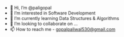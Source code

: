 - 👋 Hi, I’m @paligopal
- 👀 I’m interested in Software Development
- 🌱 I’m currently learning Data Structures & Algorithms
- 💞️ I’m looking to collaborate on ...
- 📫 How to reach me - gopalpaliwal530@gmail.com

<!---
paligopal/paligopal is a ✨ special ✨ repository because its `README.md` (this file) appears on your GitHub profile.
You can click the Preview link to take a look at your changes.
--->
